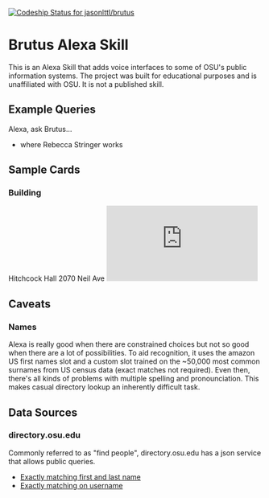 [ ![Codeship Status for jasonlttl/brutus](https://codeship.com/projects/c96289f0-630f-0134-ca04-362c74d9c9e8/status?branch=master)](https://codeship.com/projects/175253)

# Brutus Alexa Skill

This is an Alexa Skill that adds voice interfaces to some of OSU's public information systems.
The project was built for educational purposes and is unaffiliated with OSU. It is not a published skill.

## Example Queries

Alexa, ask Brutus...

* where Rebecca Stringer works

## Sample Cards

### Building

Hitchcock Hall
2070 Neil Ave
![Image of Hitchcock Hall](https://www.osu.edu/map/buildingImg.php?id=274)

## Caveats

### Names

Alexa is really good when there are constrained choices but not so good when there are a lot of possibilities.
To aid recognition, it uses the amazon US first names slot and a custom slot trained on the ~50,000 most common
surnames from US census data (exact matches not required). Even then, there's all kinds of problems with multiple
spelling and pronounciation. This makes casual directory lookup an inherently difficult task.

## Data Sources

### directory.osu.edu

Commonly referred to as "find people", directory.osu.edu has a json service that allows public queries.

* [Exactly matching first and last name](https://directory.osu.edu/fpjson.php?firstname=Rebecca&lastname=Stringer)
* [Exactly matching on username](https://directory.osu.edu/fpjson.php?name_n=stringer.2)



